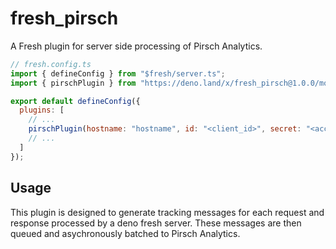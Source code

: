 # fresh_pirsch

A Fresh plugin for server side processing of Pirsch Analytics.

```js
// fresh.config.ts
import { defineConfig } from "$fresh/server.ts";
import { pirschPlugin } from "https://deno.land/x/fresh_pirsch@1.0.0/mod.ts";

export default defineConfig({
  plugins: [
    // ...
    pirschPlugin(hostname: "hostname", id: "<client_id>", secret: "<access_key>"),
    // ...
  ]
});
```

## Usage

This plugin is designed to generate tracking messages for each request and
response processed by a deno fresh server. These messages are then queued and
asychronously batched to Pirsch Analytics.
